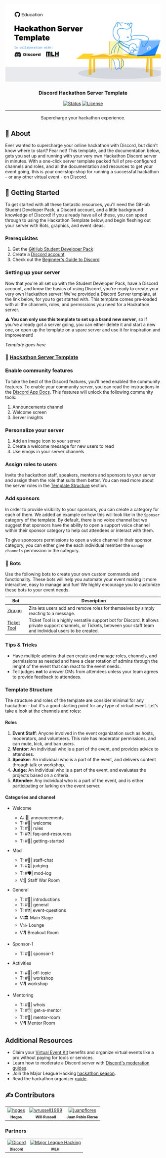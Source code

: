<p align="center">
  <a href="" rel="noopener">
 <img src="images/RepoHero.png" alt="Project logo"></a>
</p>

<h3 align="center">Discord Hackathon Server Template</h3>

<div align="center">

[![Status](https://img.shields.io/badge/status-active-success.svg)]()
[![License](https://img.shields.io/badge/license-GNU-blue.svg)](/LICENSE)

</div>

---

<p align="center"> Supercharge your hackathon experience.
    <br> 
</p>

## 🧐 About <a name = "about"></a>

Ever wanted to supercharge your online hackathon with Discord, but didn't know where to start? Fear not! This template, and the documentation below, gets you set up and running with your very own Hackathon Discord server in minutes. With a one-click server template packed full of pre-configured channels and roles, and all the documentation and resources to get your event going, this is your one-stop-shop for running a successful hackathon - or any other virtual event - on Discord.

## 🏁 Getting Started <a name = "getting_started"></a>

To get started with all these fantastic resources, you'll need the GitHub Student Developer Pack, a Discord account, and a little background knowledge of Discord! If you already have all of these, you can speed through to using the Hackathon Template below, and begin fleshing out your server with Bots, graphics, and event ideas.

### Prerequisites

1. Get the [GitHub Student Developer Pack](https://education.github.com/virtual-event-kit?utm_source=github-kit-repo)
2. Create a [Discord account](https://support.discord.com/hc/en-us/articles/360033931551-Getting-Started)
3. Check out the [Beginner's Guide to Discord](https://support.discord.com/hc/en-us/articles/360045138571-Beginner-s-Guide-to-Discord)


### Setting up your server

Now that you're all set up with the Student Developer Pack, have a Discord account, and know the basics of using Discord, you're ready to create your very own Hackathon server! We've provided a Discord Server template, at the link below, for you to get started with. This template comes pre-loaded with all the channels, roles, and permissions you need for a Hackathon server. 

:warning: **You can only use this template to set up a brand new server**, so if you've already got a server going, you can either delete it and start a new one, or open up the template on a spare server and use it for inspiration and improvement!

*Template goes here*

### 🔗 [Hackathon Server Template](discord.new)

### Enable community features
To take the best of the Discord features, you'll need enabled the community features. To enable your community server, you can read the instructions in the [Discord App Docs](https://discordapp.com/developers/docs/topics/gateway#enable-community-features). This features will unlock the following community tools:
1. Announcements channel
2. Welcome screen
3. Server insights


### Personalize your server

1. Add an image icon to your server 
2. Create a welcome message for new users to read 
3. Use emojis in your server channels

### Assign roles to users
Invite the hackathon staff, speakers, mentors and sponsors to your server and assign them the role that suits them better. You can read more about the server roles in the [Template Structure](https://github.com/campus-experts/discord-hackathon-template#template-structure) section.

### Add sponsors
In order to provide visibility to your sponsors, you can create a category for each of them. We added an example on how this will look like in the `Sponsor` category of the template. By default, there is no voice channel but we suggest that sponsors have the ability to open a support voice channel within their sponsor category to help out attendees or interact with them.

To give sponosors permissions to open a voice channel in their sponsor category, you can either give the each individual member the `manage channels` permission in the category.

### 🤖 Bots
Use the following bots to create your own custom commands and functionality. These bots will help you automate your event making it more interactive, easy to manage and fun! We highly encourage you to customize these bots to your event needs.

| Bot | Description |
|-|-|
| [Zira.gg](https://zira.gg) | Zira lets users add and remove roles for themselves by simply reacting to a message. |
| [Ticket Tool](https://tickettool.xyz/) | Ticket Tool is a highly versatile support bot for Discord. It allows private support channels, or Tickets, between your staff team and individual users to be created. |

### Tips & Tricks
- Have multiple admins that can create and manage roles, channels, and permissions as needed and have a clear rotation of admins through the lenght of the event that can react to the event needs.
- Tell judges **not** to answer DMs from attendees unless your team agrees to provide feedback to attendees.

### Template Structure
The structure and roles of the template are consider minimal for any hackathon - but it's a good starting point for any type of virtual event. Let's take a look at the channels and roles:

#### Roles
1. **Event Staff**: Anyone involved in the event organization such as hosts, moderators, and volunteers. This role has moderator permissions, and can  mute, kick, and ban users.
2. **Mentor**: An individual who is a part of the event, and provides advice to attendees.
3. **Speaker**: An individual who is a part of the event, and delivers content through talk or workshop.
4. **Judge**: An individual who is a part of the event, and evaluates the projects based on a criteria.
5. **Attendee**: Any individual who is a part of the event, and is either participating or lurking on the event server.   


#### Categories and channel


- Welcome
  - A: 📢| announcements
  - T: #👋| welcome
  - T: #📝| rules
  - T: #❓| faq-and-resources
  - T: #🌱| getting-started

- Mod
  - T: #💬| staff-chat
  - T: #🎖| judging
  - T: #🛡| mod-log
  - V:📣 Staff War Room

- General
  - T: #🔰| introductions
  - T: #💬| general
  - T: #❓| event-questions
  - V:🏛 Main Stage
  - V:☕️ Lounge
  - V:🎙 Breakout Room

- Sponsor-1
  - T: #💬| sponsor-1

- Activities
  - T: #👾| off-topic
  - T: #🎒| workshop
  - V:🎙 workshop

- Mentoring
  - T: #👤| whois
  - T: #✋| get-a-mentor
  - T: #💬| mentor-room
  - V:🎙 Mentor Room

## Additional Resources <a name="resources"></a>
- Claim your [Virtual Event Kit](https://education.github.com/virtual-event-kit?utm_source=github-kit-repo) benefits and organize virtual events like a pro without paying for tools or services.
- Learn how to moderate a Discord server with [Discord's moderation guides](https://discord.com/moderation).
- Join the Major League Hacking [hackathon season](https://mlh.io/event-membership).
- Read the hackathon organizer [guide](https://guide.mlh.io/).


## ✍ Contributors  <a name = "contributors"></a>


<!-- readme: collaborators,contributors -start -->
<table>
<tr>
    <td align="center">
        <a href="https://github.com/hoges">
            <img src="https://avatars.githubusercontent.com/u/30841926?v=4" width="100;" alt="hoges"/>
            <br />
            <sub><b>Hoges</b></sub>
        </a>
    </td>
    <td align="center">
        <a href="https://github.com/wrussell1999">
            <img src="https://avatars.githubusercontent.com/u/34094921?v=4" width="100;" alt="wrussell1999"/>
            <br />
            <sub><b>Will Russell</b></sub>
        </a>
    </td>
    <td align="center">
        <a href="https://github.com/juanpflores">
            <img src="https://avatars.githubusercontent.com/u/6200135?v=4" width="100;" alt="juanpflores"/>
            <br />
            <sub><b>Juan Pablo Flores </b></sub>
        </a>
    </td></tr>
</table>
<!-- readme: collaborators,contributors -end -->

### Partners

<!-- readme: hoges,mpsiebert -start -->
<table>
<tr>
    <td align="center">
        <a href="https://discord.com/">
            <img src="https://logos-marcas.com/wp-content/uploads/2020/12/Discord-Logo.png" width="100;" alt="Dicord"/>
            <br />
            <sub><b>Discord</b></sub>
        </a>
    </td>
    <td align="center">
        <a href="https://mlh.io/">
            <img src="https://static.mlh.io/brand-assets/logo/official/mlh-logo-color.png" width="100;" alt="Major League Hacking"/>
            <br />
            <sub><b>MLH</b></sub>
        </a>
    </td></tr>
</table>
<!-- readme: hoges,mpsiebert -end -->